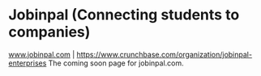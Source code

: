 # Jobinpal (Connecting students to companies) 
www.jobinpal.com  | https://www.crunchbase.com/organization/jobinpal-enterprises
The coming soon page for jobinpal.com.
